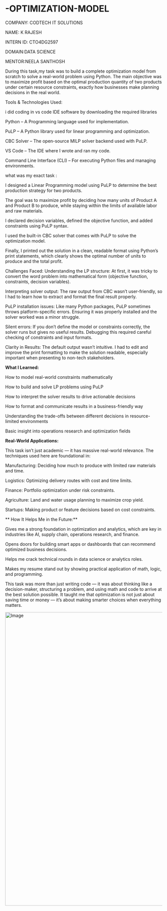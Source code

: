 # -OPTIMIZATION-MODEL

COMPANY: CODTECH IT SOLUTIONS

NAME: K RAJESH

INTERN ID: CTO4DG2597

DOMAIN:DATA SCIENCE

MENTOR:NEELA SANTHOSH


During this task,my task was to build a complete optimization model from scratch to solve a real-world problem using Python. The main objective was to maximize profit based on the optimal production quantity of two products under certain resource constraints, exactly how businesses make planning decisions in the real world.

Tools & Technologies Used:

i did coding in vs code IDE software by downloading the required libraries 

Python – A Programming language used for implementation.

PuLP – A Python library used for linear programming and optimization.

CBC Solver – The open-source MILP solver backend used with PuLP.

VS Code – The IDE where I wrote and ran my code.

Command Line Interface (CLI) – For executing Python files and managing environments.

what was my exact task :

I designed a Linear Programming model using PuLP to determine the best production strategy for two products.

The goal was to maximize profit by deciding how many units of Product A and Product B to produce, while staying within the limits of available labor and raw materials.

I declared decision variables, defined the objective function, and added constraints using PuLP syntax.

I used the built-in CBC solver that comes with PuLP to solve the optimization model.

Finally, I printed out the solution in a clean, readable format using Python’s print statements, which clearly shows the optimal number of units to produce and the total profit.

Challenges Faced:
Understanding the LP structure: At first, it was tricky to convert the word problem into mathematical form (objective function, constraints, decision variables).

Interpreting solver output: The raw output from CBC wasn’t user-friendly, so I had to learn how to extract and format the final result properly.

PuLP installation issues: Like many Python packages, PuLP sometimes throws platform-specific errors. Ensuring it was properly installed and the solver worked was a minor struggle.

Silent errors: If you don’t define the model or constraints correctly, the solver runs but gives no useful results. Debugging this required careful checking of constraints and input formats.

Clarity in Results: The default output wasn’t intuitive. I had to edit and improve the print formatting to make the solution readable, especially important when presenting to non-tech stakeholders.

**What I Learned:**

How to model real-world constraints mathematically

How to build and solve LP problems using PuLP

How to interpret the solver results to drive actionable decisions

How to format and communicate results in a business-friendly way

Understanding the trade-offs between different decisions in resource-limited environments

Basic insight into operations research and optimization fields

**Real-World Applications:**

This task isn’t just academic — it has massive real-world relevance. The techniques used here are foundational in:

Manufacturing: Deciding how much to produce with limited raw materials and time.

Logistics: Optimizing delivery routes with cost and time limits.

Finance: Portfolio optimization under risk constraints.

Agriculture: Land and water usage planning to maximize crop yield.

Startups: Making product or feature decisions based on cost constraints.

** How It Helps Me in the Future:**

Gives me a strong foundation in optimization and analytics, which are key in industries like AI, supply chain, operations research, and finance.

Opens doors for building smart apps or dashboards that can recommend optimized business decisions.

Helps me crack technical rounds in data science or analytics roles.

Makes my resume stand out by showing practical application of math, logic, and programming.

This task was more than just writing code — it was about thinking like a decision-maker, structuring a problem, and using math and code to arrive at the best solution possible. It taught me that optimization is not just about saving time or money — it’s about making smarter choices when everything matters.


<img width="1697" height="937" alt="Image" src="https://github.com/user-attachments/assets/2f720812-36b5-445d-9d27-7c786e5772d0" />
